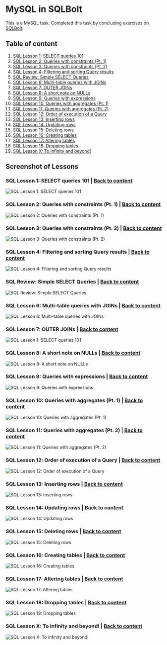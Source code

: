 # MySQL in SQLBolt
This is a MySQL task. Completed this task by concluding exercises on [SQLBolt](http://sqlbolt.com).
## Table of content
1. [SQL Lesson 1: SELECT queries 101](#sql-lesson-1-select-queries-101)
2. [SQL Lesson 2: Queries with constraints (Pt. 1)](#sql-lesson-2-queries-with-constraints-pt-1)
3. [SQL Lesson 3: Queries with constraints (Pt. 2)](#sql-lesson-3-queries-with-constraints-pt-2)
4. [SQL Lesson 4: Filtering and sorting Query results](#sql-lesson-4-filtering-and-sorting-query-results)
5. [SQL Review: Simple SELECT Queries](#sql-review-simple-select-queries)
6. [SQL Lesson 6: Multi-table queries with JOINs](#sql-lesson-6-multi-table-queries-with-joins)
7. [SQL Lesson 7: OUTER JOINs](#sql-lesson-7-outer-joins)
8. [SQL Lesson 8: A short note on NULLs](#sql-lesson-8-a-short-note-on-nulls)
9. [SQL Lesson 9: Queries with expressions](#sql-lesson-9-queries-with-expressions)
10. [SQL Lesson 10: Queries with aggregates (Pt. 1)](#sql-lesson-10-queries-with-aggregates-pt-1)
11. [SQL Lesson 11: Queries with aggregates (Pt. 2)](#sql-lesson-11-queries-with-aggregates-pt-2)
12. [SQL Lesson 12: Order of execution of a Query](#sql-lesson-12-order-of-execution-of-a-query)
13. [SQL Lesson 13: Inserting rows](#sql-lesson-13-inserting-rows)
14. [SQL Lesson 14: Updating rows](#sql-lesson-14-updating-rows)
15. [SQL Lesson 15: Deleting rows](#sql-lesson-15-deleting-rows)
16. [SQL Lesson 16: Creating tables](#sql-lesson-16-creating-tables)
17. [SQL Lesson 17: Altering tables](#sql-lesson-17-altering-tables)
18. [SQL Lesson 18: Dropping tables](#sql-lesson-18-dropping-tables)
19. [SQL Lesson X: To infinity and beyond!](#sql-lesson-x-to-infinity-and-beyond)

## Screenshot of Lessons
### SQL Lesson 1: SELECT queries 101 | [Back to content](#table-of-content)
![SQL Lesson 1: SELECT queries 101](/MySQL/Exercise%201%20-%20SELECT%20queries.png?raw=true "SQL Lesson 1: SELECT queries 101")
### SQL Lesson 2: Queries with constraints (Pt. 1) | [Back to content](#table-of-content)
![SQL Lesson 2: Queries with constraints (Pt. 1)](MySQL/Exercise%202%202024-%20Queries%20with%20constraints%20(Pt.%201).png?raw=true "SQL Lesson 2: Queries with constraints (Pt. 1)")
### SQL Lesson 3: Queries with constraints (Pt. 2) | [Back to content](#table-of-content)
![SQL Lesson 3: Queries with constraints (Pt. 2)](/MySQL/Exercise%203%20-%20Queries%20with%20constraints%20(Pt.%202).png?raw=true "SQL Lesson 3: Queries with constraints (Pt. 2)")
### SQL Lesson 4: Filtering and sorting Query results | [Back to content](#table-of-content)
![SQL Lesson 4: Filtering and sorting Query results](/MySQL/Exercise%204%20-%20Filtering%20and%20sorting%20Query%20results.png?raw=true "SQL Lesson 4: Filtering and sorting Query results")
### SQL Review: Simple SELECT Queries | [Back to content](#table-of-content)
![SQL Review: Simple SELECT Queries](/MySQL/Exercise%205%20-%20SQL%20Review_%20Simple%20SELECT%20Queries.png?raw=true "SQL Review: Simple SELECT Queries")
### SQL Lesson 6: Multi-table queries with JOINs | [Back to content](#table-of-content)
![SQL Lesson 6: Multi-table queries with JOINs](/MySQL/Exercise%206.png?raw=true "SQL Lesson 6: Multi-table queries with JOINs")
### SQL Lesson 7: OUTER JOINs | [Back to content](#table-of-content)
![SQL Lesson 1: SELECT queries 101](/MySQL/Exercise%207.png?raw=true "SQL Lesson 7: OUTER JOINs")
### SQL Lesson 8: A short note on NULLs | [Back to content](#table-of-content)
![SQL Lesson 8: A short note on NULLs](/MySQL/Exercise%208.png?raw=true "SQL Lesson 8: A short note on NULLs")
### SQL Lesson 9: Queries with expressions | [Back to content](#table-of-content)
![SQL Lesson 9: Queries with expressions](/MySQL/Exercise%209.png?raw=true "SQL Lesson 9: Queries with expressions")
### SQL Lesson 10: Queries with aggregates (Pt. 1) | [Back to content](#table-of-content)
![SQL Lesson 10: Queries with aggregates (Pt. 1)](/MySQL/Exercise%2010.png?raw=true "SQL Lesson 10: Queries with aggregates (Pt. 1)")
### SQL Lesson 11: Queries with aggregates (Pt. 2) | [Back to content](#table-of-content)
![SQL Lesson 11: Queries with aggregates (Pt. 2)](/MySQL/Exercise%2011.png?raw=true "SQL Lesson 11: Queries with aggregates (Pt. 2)")
### SQL Lesson 12: Order of execution of a Query | [Back to content](#table-of-content)
![SQL Lesson 12: Order of execution of a Query](/MySQL/Exercise%2012.png?raw=true "SQL Lesson 12: Order of execution of a Query")
### SQL Lesson 13: Inserting rows | [Back to content](#table-of-content)
![SQL Lesson 13: Inserting rows](/MySQL/Exercise%2013.png?raw=true "SQL Lesson 13: Inserting rows")
### SQL Lesson 14: Updating rows | [Back to content](#table-of-content)
![SQL Lesson 14: Updating rows](/MySQL/Exercise%2014.png?raw=true "SQL Lesson 14: Updating rows")
### SQL Lesson 15: Deleting rows | [Back to content](#table-of-content)
![SQL Lesson 15: Deleting rows ](/MySQL/Exercise%2015.png?raw=true "SQL Lesson 15: Deleting rows ")
### SQL Lesson 16: Creating tables | [Back to content](#table-of-content)
![SQL Lesson 16: Creating tables](/MySQL/Exercise%2016.png?raw=true "SQL Lesson 16: Creating tables")
### SQL Lesson 17: Altering tables | [Back to content](#table-of-content)
![SQL Lesson 17: Altering tables](/MySQL/Exercise%2017.png?raw=true "SQL Lesson 17: Altering tables")
### SQL Lesson 18: Dropping tables | [Back to content](#table-of-content)
![SQL Lesson 18: Dropping tables](/MySQL/Exercise%2018.png?raw=true "SQL Lesson 18: Dropping tables")
### SQL Lesson X: To infinity and beyond! | [Back to content](#table-of-content)
![SQL Lesson X: To infinity and beyond!](/MySQL/Finished.png?raw=true "SQL Lesson X: To infinity and beyond!")
